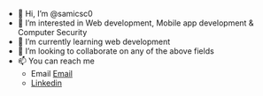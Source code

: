 - 👋 Hi, I’m @samicsc0
- 👀 I’m interested in Web development, Mobile app development & Computer Security
- 🌱 I’m currently learning web development
- 💞️ I’m looking to collaborate on any of the above fields
- 📫 You can reach me 
  - Email [Email]("mailto:samuelzewde29@gmail.com")
  - [Linkedin]("https://www.linkedin.com/in/samuel-zewde-a147821ba")

